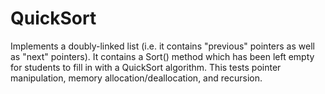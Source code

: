 # QuickSort
Implements a doubly-linked list (i.e. it contains "previous" pointers as well as "next" pointers). It contains a Sort() method which has been left
empty for students to fill in with a QuickSort algorithm. This tests pointer manipulation, memory allocation/deallocation, and recursion.

